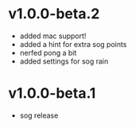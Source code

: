 # v1.0.0-beta.2
- added mac support!
- added a hint for extra sog points
- nerfed pong a bit
- added settings for sog rain

# v1.0.0-beta.1
- sog release
